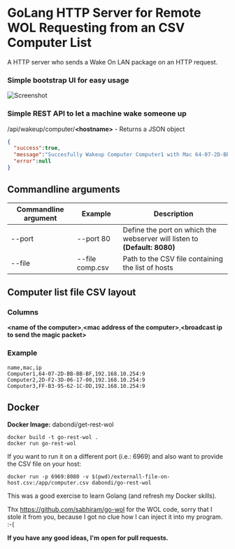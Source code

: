 # GoLang HTTP Server for Remote WOL Requesting from an CSV Computer List

A HTTP server who sends a Wake On LAN package on an HTTP request.

### Simple bootstrap UI for easy usage

![Screenshot](https://github.com/daBONDi/go-rest-wol/raw/master/screenshot.PNG)

### Simple REST API to let a machine wake someone up

/api/wakeup/computer/**&lt;hostname&gt;** -  Returns a JSON object

```json
{
  "success":true,
  "message":"Succesfully Wakeup Computer Computer1 with Mac 64-07-2D-BB-BB-BF on Broadcast IP 192.168.10.254:9",
  "error":null
}
```

## Commandline arguments

| Commandline argument | Example          | Description                                                                            |
| -------------------- | ---------------- | -------------------------------------------------------------------------------------- |
| --port               | --port 80        | Define the port on which the webserver will listen to **(Default: 8080)**              |
| --file               | --file comp.csv  | Path to the CSV file containing the list of hosts                                      |

## Computer list file CSV layout

### Columns
__&lt;name of the computer&gt;__,__&lt;mac address of the computer&gt;__,__&lt;broadcast ip to send the magic packet&gt;__


### Example
```csv
name,mac,ip
Computer1,64-07-2D-BB-BB-BF,192.168.10.254:9
Computer2,2D-F2-3D-06-17-00,192.168.10.254:9
Computer3,FF-B3-95-62-1C-DD,192.168.10.254:9
```

## Docker

**Docker Image:** dabondi/get-rest-wol

```
docker build -t go-rest-wol .
docker run go-rest-wol
```
If you want to run it on a different port (i.e.: 6969) and also want to provide the CSV file on your host:
```
docker run -p 6969:8080 -v $(pwd)/externall-file-on-host.csv:/app/computer.csv dabondi/go-rest-wol

```


This was a good exercise to learn Golang (and refresh my Docker skills).

Thx https://github.com/sabhiram/go-wol for the WOL code, sorry that I stole it from you, because I got no clue how I can inject it into my program. :-(

**If you have any good ideas, I'm open for pull requests.**
